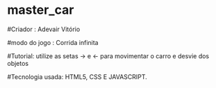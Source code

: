 # master_car
#Criador : Adevair Vitório

#modo do jogo : Corrida infinita


#Tutorial:
utilize as setas -> e <- para movimentar o carro e desvie dos objetos

#Tecnologia usada: HTML5, CSS E JAVASCRIPT.
